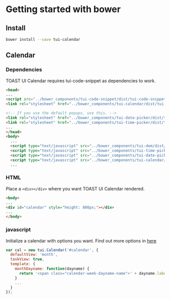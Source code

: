 # Getting started with bower

## Install

```sh
bower install --save tui-calendar
```

## Calendar

### Dependencies

TOAST UI Calendar requires tui-code-snippet as dependencies to work.

```html
<head>
...
<script src="../bower_components/tui-code-snippet/dist/tui-code-snippet.js"></script>
<link rel="stylesheet" href="../bower_components/tui-calendar/dist/tui-calendar.css">

<!-- If you use the default popups, use this. -->
<link rel="stylesheet" href="../bower_components/tui-date-picker/dist/tui-date-picker.css">
<link rel="stylesheet" href="../bower_components/tui-time-picker/dist/tui-time-picker.css">
...
</head>
<body>
  ...
  <script type="text/javascript" src="../bower_components/tui-dom/dist/tui-dom.min.js"></script>
  <script type="text/javascript" src="../bower_components/tui-time-picker/dist/tui.time-picker/tui-time-picker.min.js"></script>
  <script type="text/javascript" src="../bower_components/tui-date-picker/dist/tui-date-picker.min.js"></script>
  <script type="text/javascript" src="../bower_components/tui-calendar/dist/tui-calendar.min.js"></script>
  ...
```

### HTML

Place a `<div></div>` where you want TOAST UI Calendar rendered.

```html
<body>
...
<div id="calendar" style="height: 800px;"></div>
...
</body>
```

### javascript

Initialize a calendar with options you want. Find out more options in [here](https://nhn.github.io/tui.calendar/latest/Options)

```javascript
var cal = new tui.Calendar('#calendar', {
  defaultView: 'month',
  taskView: true,
  template: {
    monthDayname: function(dayname) {
      return '<span class="calendar-week-dayname-name">' + dayname.label + '</span>';
    }
    ...
  }
});
```
